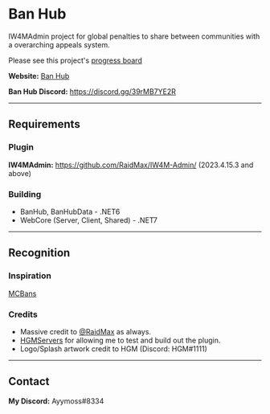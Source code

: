 # Ban Hub
IW4MAdmin project for global penalties to share between communities with a overarching appeals system.

Please see this project's [progress board](https://github.com/users/Ayymoss/projects/1)

**Website:** [Ban Hub](https://banhub.gg/)

**Ban Hub Discord:** https://discord.gg/39rMB7YE2R 

***
## Requirements
### Plugin
**IW4MAdmin:** https://github.com/RaidMax/IW4M-Admin/ (2023.4.15.3 and above)
### Building
* BanHub, BanHubData - .NET6
* WebCore (Server, Client, Shared) - .NET7

***
## Recognition
### Inspiration
[MCBans](https://www.mcbans.com/)
### Credits
* Massive credit to [@RaidMax](https://github.com/RaidMax) as always.
* [HGMServers](https://cod.hgmservers.com/) for allowing me to test and build out the plugin.
* Logo/Splash artwork credit to HGM (Discord: HGM#1111)

***
## Contact
**My Discord:** Ayymoss#8334
